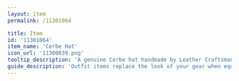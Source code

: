 ```yaml
---
layout: item
permalink: /11301064

title: Item
id: '11301064'
item_name: 'Cerbe Hat'
icon_url: '11300039.png'
tooltip_description: 'A genuine Cerbe hat handmade by Leather Craftsman Lavoy.'
guide_description: 'Outfit items replace the look of your gear when equipped.'
---
```

